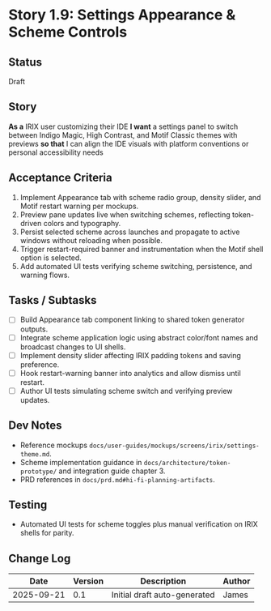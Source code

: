 # Story 1.9: Settings Appearance & Scheme Controls

## Status
Draft

## Story
**As a** IRIX user customizing their IDE
**I want** a settings panel to switch between Indigo Magic, High Contrast, and Motif Classic themes with previews
**so that** I can align the IDE visuals with platform conventions or personal accessibility needs

## Acceptance Criteria
1. Implement Appearance tab with scheme radio group, density slider, and Motif restart warning per mockups.
2. Preview pane updates live when switching schemes, reflecting token-driven colors and typography.
3. Persist selected scheme across launches and propagate to active windows without reloading when possible.
4. Trigger restart-required banner and instrumentation when the Motif shell option is selected.
5. Add automated UI tests verifying scheme switching, persistence, and warning flows.

## Tasks / Subtasks
- [ ] Build Appearance tab component linking to shared token generator outputs.
- [ ] Integrate scheme application logic using abstract color/font names and broadcast changes to UI shells.
- [ ] Implement density slider affecting IRIX padding tokens and saving preference.
- [ ] Hook restart-warning banner into analytics and allow dismiss until restart.
- [ ] Author UI tests simulating scheme switch and verifying preview updates.

## Dev Notes
- Reference mockups `docs/user-guides/mockups/screens/irix/settings-theme.md`.
- Scheme implementation guidance in `docs/architecture/token-prototype/` and integration guide chapter 3.
- PRD references in `docs/prd.md#hi-fi-planning-artifacts`.

## Testing
- Automated UI tests for scheme toggles plus manual verification on IRIX shells for parity.

## Change Log
| Date       | Version | Description                 | Author |
|------------|---------|-----------------------------|--------|
| 2025-09-21 | 0.1     | Initial draft auto-generated | James  |
